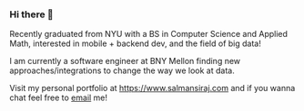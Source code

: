 ### Hi there 👋
Recently graduated from NYU with a BS in Computer Science and Applied Math, interested in mobile + backend dev, and the field of big data!

I am currently a software engineer at BNY Mellon finding new approaches/integrations to change the way we look at data.

Visit my personal portfolio at https://www.salmansiraj.com and if you wanna chat feel free to <a href="mailto:salmansiraj98@gmail.com"> email</a> me!
